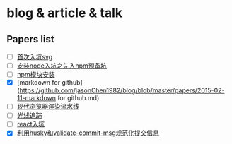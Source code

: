 # blog & article & talk

## Papers list
- [ ] [首次入坑svg](https://github.com/jasonChen1982/blog/blob/master/papers/2014-12-01-首次入坑svg.md)
- [ ] [安装node入坑之先入npm预备坑](https://github.com/jasonChen1982/blog/blob/master/papers/2015-01-10-安装node入坑之先入npm预备坑.md)
- [ ] [npm模块安装](https://github.com/jasonChen1982/blog/blob/master/papers/2015-01-11-npm模块安装.md)
- [x] [markdown for github](https://github.com/jasonChen1982/blog/blob/master/papers/2015-02-11-markdown for github.md)
- [ ] [现代浏览器渲染流水线](https://github.com/jasonChen1982/blog/blob/master/papers/2015-07-10-现代浏览器渲染流水线.md)
- [ ] [光线追踪](https://github.com/jasonChen1982/blog/blob/master/papers/2015-10-02-光线追踪.md)
- [ ] [react入坑](https://github.com/jasonChen1982/blog/blob/master/papers/2016-02-20-react入坑.md)
- [x] [利用husky和validate-commit-msg规范化提交信息](https://github.com/jasonChen1982/blog/blob/master/papers/2017-02-14-利用husky和validate-commit-msg规范化提交信息)
